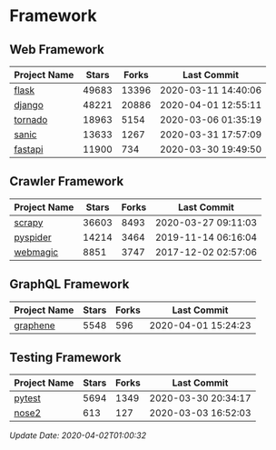# Framework

## Web Framework

| Project Name | Stars | Forks | Last Commit |
| ------------ | ----- | ----- | ----------- |
| [flask](https://github.com/pallets/flask) | 49683 | 13396 | 2020-03-11 14:40:06 |
| [django](https://github.com/django/django) | 48221 | 20886 | 2020-04-01 12:55:11 |
| [tornado](https://github.com/tornadoweb/tornado) | 18963 | 5154 | 2020-03-06 01:35:19 |
| [sanic](https://github.com/huge-success/sanic) | 13633 | 1267 | 2020-03-31 17:57:09 |
| [fastapi](https://github.com/tiangolo/fastapi) | 11900 | 734 | 2020-03-30 19:49:50 |

## Crawler Framework

| Project Name | Stars | Forks | Last Commit |
| ------------ | ----- | ----- | ----------- |
| [scrapy](https://github.com/scrapy/scrapy) | 36603 | 8493 | 2020-03-27 09:11:03 |
| [pyspider](https://github.com/binux/pyspider) | 14214 | 3464 | 2019-11-14 06:16:04 |
| [webmagic](https://github.com/code4craft/webmagic) | 8851 | 3747 | 2017-12-02 02:57:06 |

## GraphQL Framework

| Project Name | Stars | Forks | Last Commit |
| ------------ | ----- | ----- | ----------- |
| [graphene](https://github.com/graphql-python/graphene) | 5548 | 596 | 2020-04-01 15:24:23 |

## Testing Framework

| Project Name | Stars | Forks | Last Commit |
| ------------ | ----- | ----- | ----------- |
| [pytest](https://github.com/pytest-dev/pytest) | 5694 | 1349 | 2020-03-30 20:34:17 |
| [nose2](https://github.com/nose-devs/nose2) | 613 | 127 | 2020-03-03 16:52:03 |

*Update Date: 2020-04-02T01:00:32*